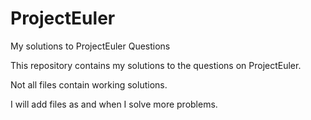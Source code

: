 # ProjectEuler
My solutions to ProjectEuler Questions

This repository contains my solutions to the questions on ProjectEuler. 

Not all files contain working solutions. 

I will add files as and when I solve more problems.
